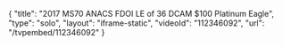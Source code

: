 {
    "title": "2017 MS70 ANACS FDOI LE of 36 DCAM $100 Platinum Eagle",
    "type": "solo",
    "layout": "iframe-static",
    "videoId": "112346092",
    "url": "\/tvpembed\/112346092"
}
